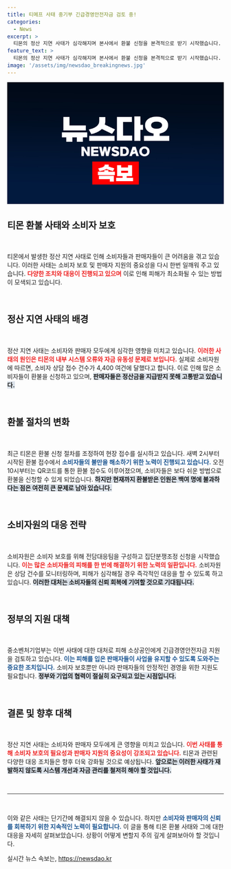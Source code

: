 ```yaml
---
title: 티메프 사태 중기부 긴급경영안전자금 검토 중!
categories:
  - News
excerpt: >
  티몬의 정산 지연 사태가 심각해지며 본사에서 환불 신청을 본격적으로 받기 시작했습니다. 소비자원은 집단분쟁조정에 나서고, 정부는 피해 소상공인을 위한 긴급 지원을 검토 중입니다. 소비자 피해가 급증하는 가운데, 위메프는 온라인 환불 접수로 전환했습니다.
feature_text: >
  티몬의 정산 지연 사태가 심각해지며 본사에서 환불 신청을 본격적으로 받기 시작했습니다. 소비자원은 집단분쟁조정에 나서고, 정부는 피해 소상공인을 위한 긴급 지원을 검토 중입니다. 소비자 피해가 급증하는 가운데, 위메프는 온라인 환불 접수로 전환했습니다.
image: '/assets/img/newsdao_breakingnews.jpg'
---
```


<p><img src="/assets/img/newsdao_breakingnews.jpg" alt="cryptoinkorea 속보" /></p>

<h2 data-ke-size="size26">티몬 환불 사태와 소비자 보호</h2>

<p data-ke-size="size16">&nbsp;</p>

<p>티몬에서 발생한 정산 지연 사태로 인해 소비자들과 판매자들이 큰 어려움을 겪고 있습니다. 이러한 사태는 소비자 보호 및 판매자 지원의 중요성을 다시 한번 일깨워 주고 있습니다. <b><span style="color: #ee2323;">다양한 조치와 대응이 진행되고 있으며</span></b> 이로 인해 피해가 최소화될 수 있는 방법이 모색되고 있습니다. </p>

<p data-ke-size="size16">&nbsp;</p>

<h2 data-ke-size="size26">정산 지연 사태의 배경</h2>

<p data-ke-size="size16">&nbsp;</p>

<p>정산 지연 사태는 소비자와 판매자 모두에게 심각한 영향을 미치고 있습니다. <b><span style="color: #ee2323;">이러한 사태의 원인은 티몬의 내부 시스템 오류와 자금 유동성 문제로 보입니다.</span></b> 실제로 소비자원에 따르면, 소비자 상담 접수 건수가 4,400 여건에 달했다고 합니다. 이로 인해 많은 소비자들이 환불을 신청하고 있으며, <b><span style="background-color: #21538527;">판매자들은 정산금을 지급받지 못해 고통받고 있습니다.</span></b></p>

<p data-ke-size="size16">&nbsp;</p>

<h2 data-ke-size="size26">환불 절차의 변화</h2>

<p data-ke-size="size16">&nbsp;</p>

<p>최근 티몬은 환불 신청 절차를 조정하여 현장 접수를 실시하고 있습니다. 새벽 2시부터 시작된 환불 접수에서 <b><span style="color: #1a5490;">소비자들의 불만을 해소하기 위한 노력이 진행되고 있습니다.</span></b> 오전 10시부터는 QR코드를 통한 환불 접수도 이루어졌으며, 소비자들은 보다 쉬운 방법으로 환불을 신청할 수 있게 되었습니다. <b><span style="background-color: #21538527;">하지만 현재까지 환불받은 인원은 백여 명에 불과하다는 점은 여전히 큰 문제로 남아 있습니다.</span></b></p>

<p data-ke-size="size16">&nbsp;</p>

<h2 data-ke-size="size26">소비자원의 대응 전략</h2>

<p data-ke-size="size16">&nbsp;</p>

<p>소비자원은 소비자 보호를 위해 전담대응팀을 구성하고 집단분쟁조정 신청을 시작했습니다. <b><span style="color: #ee2323;">이는 많은 소비자들의 피해를 한 번에 해결하기 위한 노력의 일환입니다.</span></b> 소비자원은 상담 건수를 모니터링하며, 피해가 심각해질 경우 즉각적인 대응을 할 수 있도록 하고 있습니다. <b><span style="background-color: #21538527;">이러한 대처는 소비자들의 신뢰 회복에 기여할 것으로 기대됩니다.</span></b></p>

<p data-ke-size="size16">&nbsp;</p>

<h2 data-ke-size="size26">정부의 지원 대책</h2>

<p data-ke-size="size16">&nbsp;</p>

<p>중소벤처기업부는 이번 사태에 대한 대처로 피해 소상공인에게 긴급경영안전자금 지원을 검토하고 있습니다. <b><span style="color: #1a5490;">이는 피해를 입은 판매자들이 사업을 유지할 수 있도록 도와주는 중요한 조치입니다.</span></b> 소비자 보호뿐만 아니라 판매자들의 안정적인 경영을 위한 지원도 필요합니다. <b><span style="background-color: #21538527;">정부와 기업의 협력이 절실히 요구되고 있는 시점입니다.</span></b></p>

<p data-ke-size="size16">&nbsp;</p>

<h2 data-ke-size="size26">결론 및 향후 대책</h2>

<p data-ke-size="size16">&nbsp;</p>

<p>정산 지연 사태는 소비자와 판매자 모두에게 큰 영향을 미치고 있습니다. <b><span style="color: #ee2323;">이번 사태를 통해 소비자 보호의 필요성과 판매자 지원의 중요성이 강조되고 있습니다.</span></b> 티몬과 관련된 다양한 대응 조치들은 향후 더욱 강화될 것으로 예상됩니다. <b><span style="background-color: #21538527;">앞으로는 이러한 사태가 재발하지 않도록 시스템 개선과 자금 관리를 철저히 해야 할 것입니다.</span></b></p>

<p data-ke-size="size16">&nbsp;</p>

<hr style="height: 1px; border: none; color: #333333; background-color: #333333;">

<p data-ke-size="size16">&nbsp;</p>

<p>이와 같은 사태는 단기간에 해결되지 않을 수 있습니다. 하지만 <b><span style="color: #1a5490;">소비자와 판매자의 신뢰를 회복하기 위한 지속적인 노력이 필요합니다.</span></b> 이 글을 통해 티몬 환불 사태와 그에 대한 대응을 자세히 살펴보았습니다. 상황이 어떻게 변할지 주의 깊게 살펴보아야 할 것입니다.</p>
실시간 뉴스 속보는, <a href="https://newsdao.kr" rel="dofollow">https://newsdao.kr</a>


